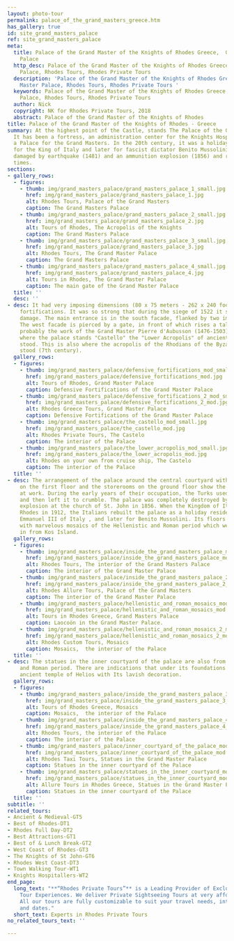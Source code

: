 ```yaml
---
layout: photo-tour
permalink: palace_of_the_grand_masters_greece.htm
has_gallery: true
id: site_grand_masters_palace
ref: site_grand_masters_palace
meta:
  title: Palace of the Grand Master of the Knights of Rhodes Greece,  Grand Master
    Palace
  http_desc: Palace of the Grand Master of the Knights of Rhodes Greece, Grand Master
    Palace, Rhodes Tours, Rhodes Private Tours
  description: 'Palace of the Grand Master of the Knights of Rhodes Greece, Grand
    Master Palace, Rhodes Tours, Rhodes Private Tours '
  keywords: Palace of the Grand Master of the Knights of Rhodes Greece, Grand Master
    Palace, Rhodes Tours, Rhodes Private Tours
  author: Nick
  copyright: NK for Rhodes Private Tours, 2018
  abstract: Palace of the Grand Master of the Knights of Rhodes
title: Palace of the Grand Master of the Knights of Rhodes - Greece
summary: At the highest point of the Castle, stands The Palace of the Grand Masters.
  It has been a fortress, an administration center for the Knights Hospitaller, and
  a Palace for the Grand Masters. In the 20th century, it was a holiday residence
  for the King of Italy and later for fascist dictator Benito Mussolini. It has been
  damaged by earthquake (1481) and an ammunition explosion (1856) and rebuilt several
  times.
sections:
- gallery_rows:
  - figures:
    - thumb: img/grand_masters_palace/grand_masters_palace_1_small.jpg
      href: img/grand_masters_palace/grand_masters_palace_1.jpg
      alt: Rhodes Tours, Palace of the Grand Masters
      caption: The Grand Masters Palace
    - thumb: img/grand_masters_palace/grand_masters_palace_2_small.jpg
      href: img/grand_masters_palace/grand_masters_palace_2.jpg
      alt: Tours of Rhodes, The Acropolis of the Knights
      caption: The Grand Masters Palace
    - thumb: img/grand_masters_palace/grand_masters_palace_3_small.jpg
      href: img/grand_masters_palace/grand_masters_palace_3.jpg
      alt: Rhodes Tours, The Grand Master Palace
      caption: The Grand Masters Palace
    - thumb: img/grand_masters_palace/grand_masters_palace_4_small.jpg
      href: img/grand_masters_palace/grand_masters_palace_4.jpg
      alt: Tours in Rhodes, The Grand Master Palace
      caption: The main gate of the Grand Master Palace
  title: ''
  desc: ''
- desc: It had very imposing dimensions (80 x 75 meters - 262 x 240 foot) and defensive
    fortifications. It was so strong that during the siege of 1522 it suffered little
    damage. The main entrance is in the south facade, flanked by two imposing towers.
    The west facade is pierced by a gate, in front of which rises a tall, square tower,
    probably the work of the Grand Master Pierre d'Aubusson (1476-1503). On the site
    where the palace stands "Castello" the "Lower Acropolis" of ancient Rhodes once
    stood. This is also where the acropolis of the Rhodians of the Byzantine period
    stood (7th century).
  gallery_rows:
  - figures:
    - thumb: img/grand_masters_palace/defensive_fortifications_mod_small.jpg
      href: img/grand_masters_palace/defensive_fortifications_mod.jpg
      alt: Tours of Rhodes, Grand Master Palace
      caption: Defensive Fortifications of the Grand Master Palace
    - thumb: img/grand_masters_palace/defensive_fortifications_2_mod_small.jpg
      href: img/grand_masters_palace/defensive_fortifications_2_mod.jpg
      alt: Rhodes Greece Tours, Grand Master Palace
      caption: Defensive Fortifications of the Grand Master Palace
    - thumb: img/grand_masters_palace/the_castello_mod_small.jpg
      href: img/grand_masters_palace/the_castello_mod.jpg
      alt: Rhodes Private Tours, The Castelo
      caption: The interior of the Palace
    - thumb: img/grand_masters_palace/the_lower_acropolis_mod_small.jpg
      href: img/grand_masters_palace/the_lower_acropolis_mod.jpg
      alt: Rhodes on your own from cruise ship, The Castelo
      caption: The interior of the Palace
  title: ''
- desc: The arrangement of the palace around the central courtyard with the apartments
    on the first floor and the storerooms on the ground floor show the Byzantine influences
    at work. During the early years of their occupation, the Turks used it as a prison
    and then left it to crumble. The palace was completely destroyed by the great
    explosion at the church of St. John in 1856. When the Kingdom of Italy occupied
    Rhodes in 1912, the Italians rebuilt the palace as a holiday residence for Victor
    Emmanuel III of Italy , and later for Benito Mussolini. Its floors are decorated
    with marvelous mosaics of the Hellenistic and Roman period which were brought
    in from Kos Island.
  gallery_rows:
  - figures:
    - thumb: img/grand_masters_palace/inside_the_grand_masters_palace_mod_small.jpg
      href: img/grand_masters_palace/inside_the_grand_masters_palace_mod.jpg
      alt: Rhodes Tours, The interior of the Grand Masters Palace
      caption: The interior of the Grand Master Palace
    - thumb: img/grand_masters_palace/inside_the_grand_masters_palace_2_mod_small.png
      href: img/grand_masters_palace/inside_the_grand_masters_palace_2_mod.jpg
      alt: Rhodes Allure Tours, Palace of the Grand Masters
      caption: The interior of the Grand Master Palace
    - thumb: img/grand_masters_palace/hellenistic_and_roman_mosaics_mod_small.jpg
      href: img/grand_masters_palace/hellenistic_and_roman_mosaics_mod.jpg
      alt: Tours in Rhodes Greece, Grand Masters Palace
      caption: Laocoön in the Grand Master Palace.
    - thumb: img/grand_masters_palace/hellenistic_and_roman_mosaics_2_mod_small.jpg
      href: img/grand_masters_palace/hellenistic_and_roman_mosaics_2_mod.jpg
      alt: Rhodes Custom Tours, Mosaics
      caption: Mosaics,  the interior of the Palace
  title: ''
- desc: The statues in the inner courtyard of the palace are also from the Hellenistic
    and Roman period. There are indications that under its foundations lies the famous
    ancient temple of Helios with Its lavish decoration.
  gallery_rows:
  - figures:
    - thumb: img/grand_masters_palace/inside_the_grand_masters_palace_3_mod_small.jpg
      href: img/grand_masters_palace/inside_the_grand_masters_palace_3_mod.jpg
      alt: Tours of Rhodes Greece, Mosaics
      caption: Mosaics,  the interior of the Palace
    - thumb: img/grand_masters_palace/inside_the_grand_masters_palace_4_mod_small.jpg
      href: img/grand_masters_palace/inside_the_grand_masters_palace_4_mod.jpg
      alt: Rhodes Tours, the interior of the Palace
      caption: The interior of the Palace
    - thumb: img/grand_masters_palace/inner_courtyard_of_the_palace_mod_small.jpg
      href: img/grand_masters_palace/inner_courtyard_of_the_palace_mod.jpg
      alt: Rhodes Taxi Tours, Statues in the Grand Master Palace
      caption: Statues in the inner courtyard of the Palace
    - thumb: img/grand_masters_palace/statues_in_the_inner_courtyard_mod_small.jpg
      href: img/grand_masters_palace/statues_in_the_inner_courtyard_mod.jpg
      alt: Allure Tours in Rhodes Greece, Statues in the Grand Master Palace
      caption: Statues in the inner courtyard of the Palace
  title: ''
subtitle: ''
related_tours:
- Ancient & Medieval-GT5
- Best of Rhodes-DT1
- Rhodes Full Day-DT2
- Best Attractions-GT1
- Best of & Lunch Break-GT2
- West Coast of Rhodes-GT3
- The Knights of St John-GT6
- Rhodes West Coast-DT3
- Town Walking Tour-WT1
- Knights Hospitallers-WT2
end_page:
  long_text: "**“Rhodes Private Tours”** is a Leading Provider of Exclusive and Personalized
    Tour Experiences. We deliver Private Sightseeing Tours at very affordable rates.
    All our tours are fully customizable to suit your travel needs, interests, schedules,
    and dates."
  short_text: Experts in Rhodes Private Tours
no_related_tours_text: ''

---
```

